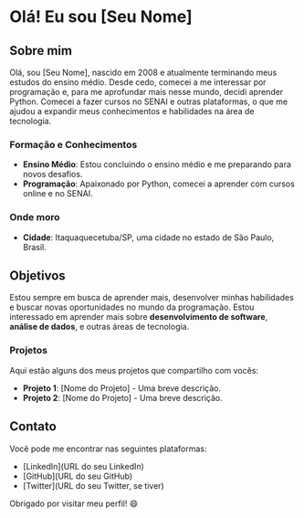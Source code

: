# Olá! Eu sou [Seu Nome]

## Sobre mim

Olá, sou [Seu Nome], nascido em 2008 e atualmente terminando meus estudos do ensino médio. Desde cedo, comecei a me interessar por programação e, para me aprofundar mais nesse mundo, decidi aprender Python. Comecei a fazer cursos no SENAI e outras plataformas, o que me ajudou a expandir meus conhecimentos e habilidades na área de tecnologia.

### Formação e Conhecimentos

- **Ensino Médio**: Estou concluindo o ensino médio e me preparando para novos desafios.
- **Programação**: Apaixonado por Python, comecei a aprender com cursos online e no SENAI.
  
### Onde moro

- **Cidade**: Itaquaquecetuba/SP, uma cidade no estado de São Paulo, Brasil.

## Objetivos

Estou sempre em busca de aprender mais, desenvolver minhas habilidades e buscar novas oportunidades no mundo da programação. Estou interessado em aprender mais sobre **desenvolvimento de software**, **análise de dados**, e outras áreas de tecnologia.

### Projetos

Aqui estão alguns dos meus projetos que compartilho com vocês:

- **Projeto 1**: [Nome do Projeto] - Uma breve descrição.
- **Projeto 2**: [Nome do Projeto] - Uma breve descrição.

## Contato

Você pode me encontrar nas seguintes plataformas:

- [LinkedIn](URL do seu LinkedIn)
- [GitHub](URL do seu GitHub)
- [Twitter](URL do seu Twitter, se tiver)

Obrigado por visitar meu perfil! 😄
